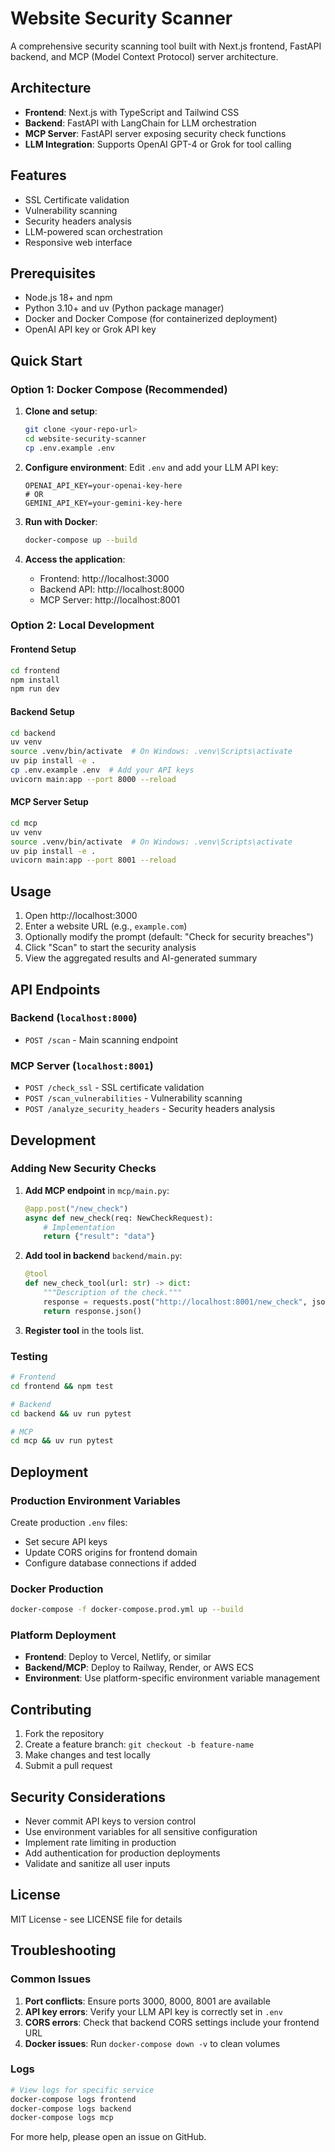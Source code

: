 # Website Security Scanner

A comprehensive security scanning tool built with Next.js frontend, FastAPI backend, and MCP (Model Context Protocol) server architecture.

## Architecture

- **Frontend**: Next.js with TypeScript and Tailwind CSS
- **Backend**: FastAPI with LangChain for LLM orchestration
- **MCP Server**: FastAPI server exposing security check functions
- **LLM Integration**: Supports OpenAI GPT-4 or Grok for tool calling

## Features

- SSL Certificate validation
- Vulnerability scanning
- Security headers analysis
- LLM-powered scan orchestration
- Responsive web interface

## Prerequisites

- Node.js 18+ and npm
- Python 3.10+ and uv (Python package manager)
- Docker and Docker Compose (for containerized deployment)
- OpenAI API key or Grok API key

## Quick Start

### Option 1: Docker Compose (Recommended)

1. **Clone and setup**:

   ```bash
   git clone <your-repo-url>
   cd website-security-scanner
   cp .env.example .env
   ```

2. **Configure environment**:
   Edit `.env` and add your LLM API key:

   ```
   OPENAI_API_KEY=your-openai-key-here
   # OR
   GEMINI_API_KEY=your-gemini-key-here
   ```

3. **Run with Docker**:

   ```bash
   docker-compose up --build
   ```

4. **Access the application**:
   - Frontend: http://localhost:3000
   - Backend API: http://localhost:8000
   - MCP Server: http://localhost:8001

### Option 2: Local Development

#### Frontend Setup

```bash
cd frontend
npm install
npm run dev
```

#### Backend Setup

```bash
cd backend
uv venv
source .venv/bin/activate  # On Windows: .venv\Scripts\activate
uv pip install -e .
cp .env.example .env  # Add your API keys
uvicorn main:app --port 8000 --reload
```

#### MCP Server Setup

```bash
cd mcp
uv venv
source .venv/bin/activate  # On Windows: .venv\Scripts\activate
uv pip install -e .
uvicorn main:app --port 8001 --reload
```

## Usage

1. Open http://localhost:3000
2. Enter a website URL (e.g., `example.com`)
3. Optionally modify the prompt (default: "Check for security breaches")
4. Click "Scan" to start the security analysis
5. View the aggregated results and AI-generated summary

## API Endpoints

### Backend (`localhost:8000`)

- `POST /scan` - Main scanning endpoint

### MCP Server (`localhost:8001`)

- `POST /check_ssl` - SSL certificate validation
- `POST /scan_vulnerabilities` - Vulnerability scanning
- `POST /analyze_security_headers` - Security headers analysis

## Development

### Adding New Security Checks

1. **Add MCP endpoint** in `mcp/main.py`:

   ```python
   @app.post("/new_check")
   async def new_check(req: NewCheckRequest):
       # Implementation
       return {"result": "data"}
   ```

2. **Add tool in backend** `backend/main.py`:

   ```python
   @tool
   def new_check_tool(url: str) -> dict:
       """Description of the check."""
       response = requests.post("http://localhost:8001/new_check", json={"url": url})
       return response.json()
   ```

3. **Register tool** in the tools list.

### Testing

```bash
# Frontend
cd frontend && npm test

# Backend
cd backend && uv run pytest

# MCP
cd mcp && uv run pytest
```

## Deployment

### Production Environment Variables

Create production `.env` files:

- Set secure API keys
- Update CORS origins for frontend domain
- Configure database connections if added

### Docker Production

```bash
docker-compose -f docker-compose.prod.yml up --build
```

### Platform Deployment

- **Frontend**: Deploy to Vercel, Netlify, or similar
- **Backend/MCP**: Deploy to Railway, Render, or AWS ECS
- **Environment**: Use platform-specific environment variable management

## Contributing

1. Fork the repository
2. Create a feature branch: `git checkout -b feature-name`
3. Make changes and test locally
4. Submit a pull request

## Security Considerations

- Never commit API keys to version control
- Use environment variables for all sensitive configuration
- Implement rate limiting in production
- Add authentication for production deployments
- Validate and sanitize all user inputs

## License

MIT License - see LICENSE file for details

## Troubleshooting

### Common Issues

1. **Port conflicts**: Ensure ports 3000, 8000, 8001 are available
2. **API key errors**: Verify your LLM API key is correctly set in `.env`
3. **CORS errors**: Check that backend CORS settings include your frontend URL
4. **Docker issues**: Run `docker-compose down -v` to clean volumes

### Logs

```bash
# View logs for specific service
docker-compose logs frontend
docker-compose logs backend
docker-compose logs mcp
```

For more help, please open an issue on GitHub.
